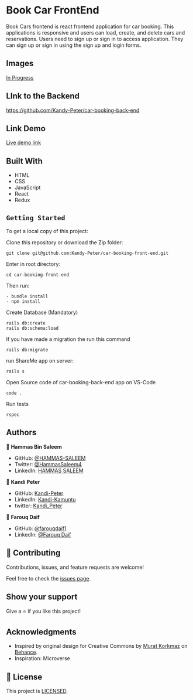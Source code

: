 # Book Car FrontEnd

Book Cars frontend is react frontend application for car booking. This applications is responsive and users can load, create, and delete cars and reservations. Users need to sign up or sign in to access application. They can sign up or sign in using the sign up and login forms.

## Images

[In Progress]()


## LInk to the Backend 

https://github.com/Kandy-Peter/car-booking-back-end

## Link Demo

[Live demo link](https://car-booking-front-end.herokuapp.com/)

## Built With

- HTML
- CSS
- JavaScript
- React
- Redux

## `Getting Started`

To get a local copy of this project:

Clone this repository or download the Zip folder:
```
git clone git@github.com:Kandy-Peter/car-booking-front-end.git
```

Enter in root directory:
```
cd car-booking-front-end
```
Then run:
```
- bundle install
- npm install
```
Create Database (Mandatory)

```
rails db:create
rails db:schema:load
```

If you have made a migration the run this command

```
rails db:migrate
```

run ShareMe app on server:
```
rails s
```

Open Source code of car-booking-back-end app on VS-Code

```
code .
```
Run tests

```
rspec
```

## Authors

👤 **Hammas Bin Saleem**

- GitHub: [@HAMMAS-SALEEM](https://github.com/HAMMAS-SALEEM)
- Twitter: [@HammasSaleem4](https://twitter.com/HammasSaleem4)
- LinkedIn: [HAMMAS SALEEM](https://www.linkedin.com/in/hammas-saleem)

👤 **Kandi Peter**

- GitHub: [Kandi-Peter](https://github.com/Kandy-Peter)
- LinkedIn: [Kandi-Kamuntu](https://www.linkedin.com/in/kandi-peter-a49590212/)
- twitter: [Kandi_Peter](https://twitter.com/peter_kandy)

👤 **Farouq Daif**
- GitHub: [@farouqdaif1](https://github.com/farouqdaif1)
- LinkedIn: [@Farouq Daif ](https://www.linkedin.com/in/farouqdaif/)

## 🤝 Contributing

Contributions, issues, and feature requests are welcome!

Feel free to check the [issues page](https://github.com/Kandy-Peter/car-booking-front-end/issues).

## Show your support

Give a ⭐️ if you like this project!

## Acknowledgments

- Inspired by original design for Creative Commons by [Murat Korkmaz](https://www.behance.net/muratk) on [Behance](https://www.behance.net/gallery/26425031/Vespa-Responsive-Redesign).
- Inspiration: Microverse

## 📝 License

This project is [LICENSED](./LICENSE).
